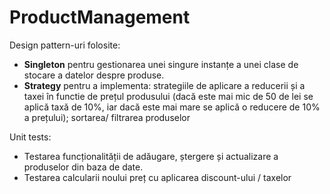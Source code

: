 # ProductManagement
Design pattern-uri folosite: 
  * **Singleton** pentru gestionarea unei singure instanțe a unei clase de stocare a datelor despre produse.
  * **Strategy** pentru a implementa: strategiile de aplicare a reducerii și a taxei  în functie de prețul produsului (dacă este mai mic de 50 de lei se aplică taxă de 10%, iar dacă este mai mare se aplică o reducere de 10% a prețului);  sortarea/ filtrarea produselor
    
Unit tests:
  * Testarea funcționalității de adăugare, ștergere și actualizare a produselor din baza de date.
  * Testarea calcularii noului preț cu aplicarea discount-ului / taxelor

